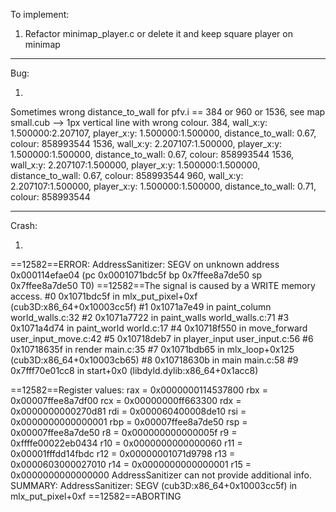 To implement:

1) Refactor minimap_player.c or delete it and keep square player on minimap

--------------


Bug:

1)  
Sometimes wrong distance_to_wall for pfv.i == 384 or 960 or 1536, see map small.cub --> 1px vertical line with wrong colour.
384, wall_x:y: 1.500000:2.207107, player_x:y: 1.500000:1.500000, distance_to_wall: 0.67, colour: 858993544
1536, wall_x:y: 2.207107:1.500000, player_x:y: 1.500000:1.500000, distance_to_wall: 0.67, colour: 858993544
1536, wall_x:y: 2.207107:1.500000, player_x:y: 1.500000:1.500000, distance_to_wall: 0.67, colour: 858993544
960, wall_x:y: 2.207107:1.500000, player_x:y: 1.500000:1.500000, distance_to_wall: 0.71, colour: 858993544

--------------

Crash:

1)  
==12582==ERROR: AddressSanitizer: SEGV on unknown address 0x000114efae04 (pc 0x0001071bdc5f bp 0x7ffee8a7de50 sp 0x7ffee8a7de50 T0)
==12582==The signal is caused by a WRITE memory access.
    #0 0x1071bdc5f in mlx_put_pixel+0xf (cub3D:x86_64+0x10003cc5f)
    #1 0x1071a7e49 in paint_column world_walls.c:32
    #2 0x1071a7722 in paint_walls world_walls.c:71
    #3 0x1071a4d74 in paint_world world.c:17
    #4 0x10718f550 in move_forward user_input_move.c:42
    #5 0x10718deb7 in player_input user_input.c:56
    #6 0x10718635f in render main.c:35
    #7 0x1071bdb65 in mlx_loop+0x125 (cub3D:x86_64+0x10003cb65)
    #8 0x10718630b in main main.c:58
    #9 0x7fff70e01cc8 in start+0x0 (libdyld.dylib:x86_64+0x1acc8)

==12582==Register values:
rax = 0x0000000114537800  rbx = 0x00007ffee8a7df00  rcx = 0x00000000ff663300  rdx = 0x0000000000270d81
rdi = 0x000060400008de10  rsi = 0x0000000000000001  rbp = 0x00007ffee8a7de50  rsp = 0x00007ffee8a7de50
 r8 = 0x000000000000005f   r9 = 0xffffe00022eb0434  r10 = 0x0000000000000060  r11 = 0x00001fffdd14fbdc
r12 = 0x00000001071d9798  r13 = 0x0000603000027010  r14 = 0x0000000000000001  r15 = 0x0000000000000000
AddressSanitizer can not provide additional info.
SUMMARY: AddressSanitizer: SEGV (cub3D:x86_64+0x10003cc5f) in mlx_put_pixel+0xf
==12582==ABORTING

